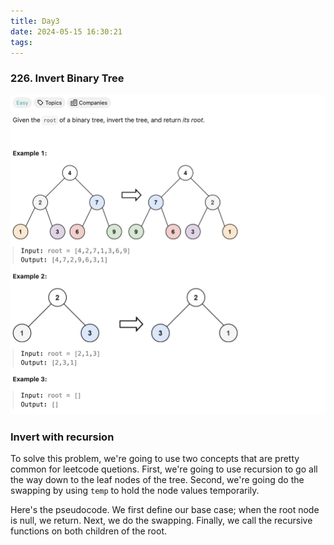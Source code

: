 ```yaml
---
title: Day3
date: 2024-05-15 16:30:21
tags:
---
```

### 226. Invert Binary Tree
<!-- more -->
![Alt Text](/assets/Leetcode226.png "Problem 226")

### Invert with recursion
To solve this problem, we're going to use two concepts that are pretty common for leetcode quetions. First, we're going to use recursion to go all the way down to the leaf nodes of the tree. Second, we're going do the swapping by using `temp` to hold the node values temporarily.

Here's the pseudocode. We first define our base case; when the root node is null, we return. Next, we do the swapping. Finally, we call the recursive functions on both children of the root.